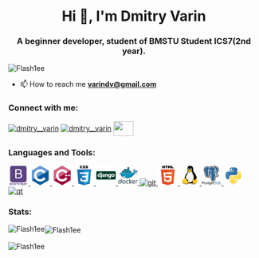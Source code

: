 <h1 align="center">Hi 👋, I'm Dmitry Varin</h1>
<h3 align="center">A beginner developer, student of BMSTU Student ICS7(2nd year).</h3>

<p align="left"> <img src="https://komarev.com/ghpvc/?username=Flash1ee&label=Profile%20views&color=0e75b6&style=flat" alt="Flash1ee" /> </p>

- 📫 How to reach me **varindv@gmail.com**

<h3 align="left">Connect with me:</h3>
<p align="left">
<a href="https://instagram.com/dmitry__varin" target="blank"><img align="center" src="https://raw.githubusercontent.com/rahuldkjain/github-profile-readme-generator/master/src/images/icons/Social/instagram.svg" alt="dmitry__varin" height="30" width="40" /></a>
  <a href="https://vk.com/dmitry_varin" target="blank"><img align="center" src="https://raw.githubusercontent.com/rahuldkjain/github-profile-readme-generator/master/src/images/icons/Social/vk.svg" alt="dmitry__varin" height="30" width="40" /></a>
<a href="https://t.me/varindv" target="blank"><img align="center" src="https://www.svgrepo.com/show/303292/telegram-logo.svg" height="30" width="40" /></a> </p>
<h3 align="left">Languages and Tools:</h3>
<p align="left"> <a href="https://getbootstrap.com" target="_blank"> <img src="https://raw.githubusercontent.com/devicons/devicon/master/icons/bootstrap/bootstrap-plain-wordmark.svg" alt="bootstrap" width="40" height="40"/> </a> <a href="https://www.cprogramming.com/" target="_blank"> <img src="https://raw.githubusercontent.com/devicons/devicon/master/icons/c/c-original.svg" alt="c" width="40" height="40"/> </a> <a href="https://www.w3schools.com/cpp/" target="_blank"> <img src="https://raw.githubusercontent.com/devicons/devicon/master/icons/cplusplus/cplusplus-original.svg" alt="cplusplus" width="40" height="40"/> </a> <a href="https://www.w3schools.com/css/" target="_blank"> <img src="https://raw.githubusercontent.com/devicons/devicon/master/icons/css3/css3-original-wordmark.svg" alt="css3" width="40" height="40"/> </a> <a href="https://www.djangoproject.com/" target="_blank"> <img src="https://raw.githubusercontent.com/devicons/devicon/master/icons/django/django-original.svg" alt="django" width="40" height="40"/> </a> <a href="https://www.docker.com/" target="_blank"> <img src="https://raw.githubusercontent.com/devicons/devicon/master/icons/docker/docker-original-wordmark.svg" alt="docker" width="40" height="40"/> </a> <a href="https://git-scm.com/" target="_blank"> <img src="https://www.vectorlogo.zone/logos/git-scm/git-scm-icon.svg" alt="git" width="40" height="40"/> </a> <a href="https://www.w3.org/html/" target="_blank"> <img src="https://raw.githubusercontent.com/devicons/devicon/master/icons/html5/html5-original-wordmark.svg" alt="html5" width="40" height="40"/> </a> <a href="https://www.linux.org/" target="_blank"> <img src="https://raw.githubusercontent.com/devicons/devicon/master/icons/linux/linux-original.svg" alt="linux" width="40" height="40"/> </a> <a href="https://www.postgresql.org" target="_blank"> <img src="https://raw.githubusercontent.com/devicons/devicon/master/icons/postgresql/postgresql-original-wordmark.svg" alt="postgresql" width="40" height="40"/> </a> <a href="https://www.python.org" target="_blank"> <img src="https://raw.githubusercontent.com/devicons/devicon/master/icons/python/python-original.svg" alt="python" width="40" height="40"/> </a> <a href="https://www.qt.io/" target="_blank"> <img src="https://upload.wikimedia.org/wikipedia/commons/0/0b/Qt_logo_2016.svg" alt="qt" width="40" height="40"/> </a> </p>

<h3 align="left">Stats:</h3>
<p><img align="center" src="https://github-readme-stats.vercel.app/api?username=Flash1ee&show_icons=true&locale=en" alt="Flash1ee" />&nbsp;
<img align="left" src="https://github-readme-stats.vercel.app/api/top-langs?username=Flash1ee&show_icons=true&locale=en&layout=compact" alt="Flash1ee" />
</p>

<p><img align="center" src="https://github-readme-streak-stats.herokuapp.com/?user=Flash1ee&" alt="Flash1ee" /></p>


